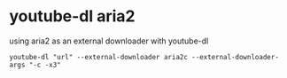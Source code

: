 # youtube-dl aria2

using aria2 as an external downloader with youtube-dl

```
youtube-dl "url" --external-downloader aria2c --external-downloader-args "-c -x3"
```
